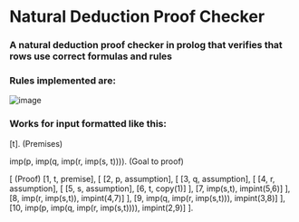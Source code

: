 # Natural Deduction Proof Checker

### A natural deduction proof checker in prolog that verifies that rows use correct formulas and rules

### Rules implemented are:
![image](https://github.com/AlexanderJarvheden/DD1351-Logic-for-Computer-Scientists/assets/131161901/9298e7a5-2898-4c24-97f2-e91034f5e123)

### Works for input formatted like this:
[t].                                 (Premises)

imp(p, imp(q, imp(r, imp(s, t)))).   (Goal to proof)

[                                    (Proof)
  [1, t, premise],
  [
    [2, p, assumption],
    [
      [3, q, assumption],
        [
          [4, r, assumption],
          [
              [5, s, assumption],
              [6, t, copy(1)]
          ],
          [7, imp(s,t), impint(5,6)]
        ],
      [8, imp(r, imp(s,t)), impint(4,7)]
    ],
    [9, imp(q, imp(r, imp(s,t))), impint(3,8)]
  ],
  [10, imp(p, imp(q, imp(r, imp(s,t)))), impint(2,9)]
].
